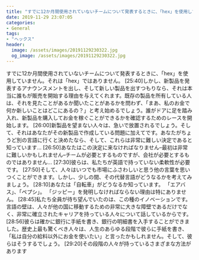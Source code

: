 ```yaml
---
title: "すでに12か月間使用されていないチームについて発表するときに、「hex」を使用していません。"
date: 2019-11-29 23:07:05
categories:
- General
tags:
- "ヘックス"
header:
  image: /assets/images/20191129230322.jpg
  og_image: /assets/images/20191129230322.jpg
---
```


すでに12か月間使用されていないチームについて発表するときに、「hex」を使用していません。それは「hex」ではありません。 [25:40]しかし、新製品を発表するアナウンスメントを出し、そして新しい製品を出すつもりなら、それは本当に誰もが販売を開始する理由を与えてくれます。既存の製品を所有している人は、それを見たことがあるか聞いたことがあるかを問わず、「まあ、私のお金で何か新しいことはどこにあるの？」と考え始めるでしょう。誰がドアに足を踏み入れ、新製品を購入してお金を稼ぐことができるかを確認するためのレースを開始します。 [26:00]新製品を望まない人々は、急いで放置されるでしょう。そして、それはあなたがその新製品で作成している問題に加えてです。あなたがちょうど別の言語に行くと決めたなら、そして、これらは非常に難しい決定であると知っています... [26:50]あなたはこの決定に来なければなりません–最初は非常に難しいかもしれません–チームが必要とするものですが、会社が必要とするものではありません... [27:30]彼らは、私たちが英語で持っていない柔軟性が必要です。 [27:50]そして、人々はいつでも市場にふさわしいと思う他の言葉を思いつくことができます。しかし、少しの間、その代替言語がどうなるかを考えてみましょう。 [28:10]あなたは「自転車」がどうなるか知っています。 「エアバス」、「ペプシ」。 「ジッピー」を発明しなければならない理由は特にありません。 [28:45]私たち全員が待ち望んでいたのは、この種のイノベーションです。言語の壁は、人々が他の国に移動するための非常に大きな障壁であるだけでなく、非常に確立されたキャリアを持っている人々について話しているからです。 [28:56]彼らは確かに銀行に手紙を書き、銀行の明細書を入手することができました。歴史上最も驚くべき人々は、人生のあらゆる段階で彼らに手紙を書き、「私は自分の給料以外にお金を使いたい」と言ったかもしれません。そして、彼らはそうするでしょう。 [29:20]その段階の人々が持っているさまざまな方法があります
